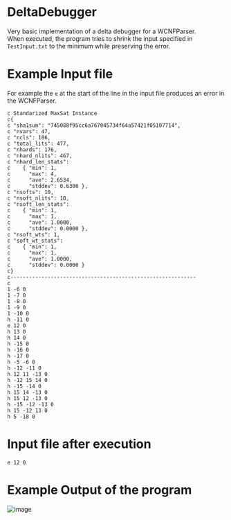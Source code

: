 # DeltaDebugger

Very basic implementation of a delta debugger for a WCNFParser. <br>
When executed, the program tries to shrink the input specified in `TestInput.txt` to the minimum while preserving the error.

# Example Input file
For example the `e` at the start of the line in the input file produces an error in the WCNFParser.
```
c Standarized MaxSat Instance
c{
c "sha1sum": "745088f95cc6a767845734f64a57421f05107714",
c "nvars": 47,
c "ncls": 186,
c "total_lits": 477,
c "nhards": 176,
c "nhard_nlits": 467,
c "nhard_len_stats":
c    { "min": 1,
c      "max": 4,
c      "ave": 2.6534,
c      "stddev": 0.6300 },
c "nsofts": 10,
c "nsoft_nlits": 10,
c "nsoft_len_stats":
c    { "min": 1,
c      "max": 1,
c      "ave": 1.0000,
c      "stddev": 0.0000 },
c "nsoft_wts": 1,
c "soft_wt_stats":
c    { "min": 1,
c      "max": 1,
c      "ave": 1.0000,
c      "stddev": 0.0000 }
c}
c------------------------------------------------------------
c 
1 -6 0
1 -7 0
1 -8 0
1 -9 0
1 -10 0
h -11 0
e 12 0
h 13 0
h 14 0
h -15 0
h -16 0
h -17 0
h -5 -6 0
h -12 -11 0
h 12 11 -13 0
h -12 15 14 0
h -15 -14 0
h 15 14 -13 0
h 15 12 -13 0
h -15 -12 -13 0
h 15 -12 13 0
h 5 -18 0
```

# Input file after execution
```
e 12 0 
```

# Example Output of the program
![image](https://user-images.githubusercontent.com/46893185/211194142-de7d41b3-724f-43a4-b679-29b13f7bb6e1.png)
